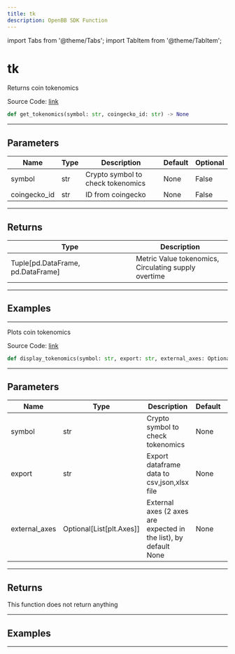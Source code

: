 ```yaml
---
title: tk
description: OpenBB SDK Function
---
```


import Tabs from '@theme/Tabs';
import TabItem from '@theme/TabItem';

# tk

<Tabs>
<TabItem value="model" label="Model" default>

Returns coin tokenomics

Source Code: [link](https://github.com/OpenBB-finance/OpenBBTerminal/tree/main/openbb_terminal/cryptocurrency/due_diligence/messari_model.py#L283)

```python
def get_tokenomics(symbol: str, coingecko_id: str) -> None
```
---

## Parameters

| Name | Type | Description | Default | Optional |
| ---- | ---- | ----------- | ------- | -------- |
| symbol | str | Crypto symbol to check tokenomics | None | False |
| coingecko_id | str | ID from coingecko | None | False |

---

## Returns

| Type | Description |
| ---- | ----------- |
| Tuple[pd.DataFrame, pd.DataFrame] | Metric Value tokenomics,<br/>Circulating supply overtime |

---

## Examples

---



</TabItem>
<TabItem value="view" label="View">

Plots coin tokenomics

Source Code: [link](https://github.com/OpenBB-finance/OpenBBTerminal/tree/main/openbb_terminal/cryptocurrency/due_diligence/messari_view.py#L386)

```python
def display_tokenomics(symbol: str, export: str, external_axes: Optional[List[matplotlib.axes._axes.Axes]]) -> None
```
---

## Parameters

| Name | Type | Description | Default | Optional |
| ---- | ---- | ----------- | ------- | -------- |
| symbol | str | Crypto symbol to check tokenomics | None | False |
| export | str | Export dataframe data to csv,json,xlsx file | None | False |
| external_axes | Optional[List[plt.Axes]] | External axes (2 axes are expected in the list), by default None | None | True |

---

## Returns

This function does not return anything

---

## Examples

---



</TabItem>
</Tabs>